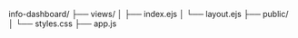 info-dashboard/
├── views/
│   ├── index.ejs
│   └── layout.ejs
├── public/
│   └── styles.css
├── app.js
